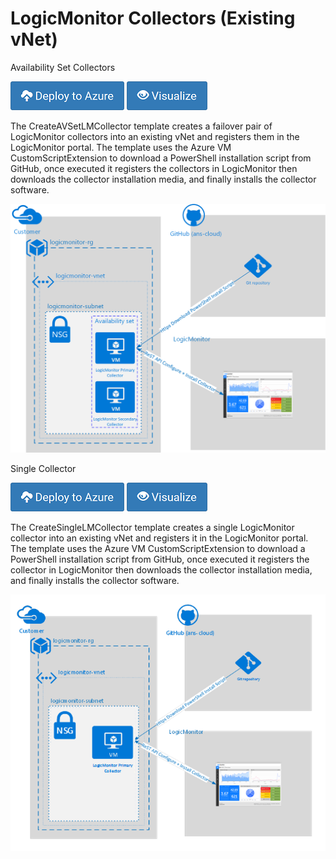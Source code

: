 # LogicMonitor Collectors (Existing vNet)

Availability Set Collectors

[![Deploy to Azure](/Azure/Images/azure_deploy.png)](https://portal.azure.com/#create/Microsoft.Template/uri/https%3A%2F%2Fraw.githubusercontent.com%2Fans-cst%2Fcloud-scripts%2Fmaster%2FAzure%2FLogicMonitor%2FLogicMonitor-Collector-Existing-Network%2FCreateAVSetLMCollector.json)
[![Deploy to Azure](/Azure/Images/azure_view.png)](http://armviz.io/#/?load=https%3A%2F%2Fraw.githubusercontent.com%2Fans-cst%2Fcloud-scripts%2Fmaster%2FAzure%2FLogicMonitor%2FLogicMonitor-Collector-Existing-Network%2FCreateAVSetLMCollector.json)

The CreateAVSetLMCollector template creates a failover pair of LogicMonitor collectors into an existing vNet and registers them in the LogicMonitor portal. The template uses the Azure VM CustomScriptExtension to download a PowerShell installation script from GitHub, once executed it registers the collectors in LogicMonitor then downloads the collector installation media, and finally installs the collector software. 

![Diagram](/Azure/LogicMonitor/LogicMonitor-Collector-Existing-Network/CreateLMCollectorAVSet.png)


Single Collector

[![Deploy to Azure](/Azure/Images/azure_deploy.png)](https://portal.azure.com/#create/Microsoft.Template/uri/https%3A%2F%2Fraw.githubusercontent.com%2Fans-cst%2Fcloud-scripts%2Fmaster%2FAzure%2FLogicMonitor%2FLogicMonitor-Collector-Existing-Network%2FCreateSingleLMCollector.json)
[![Deploy to Azure](/Azure/Images/azure_view.png)](http://armviz.io/#/?load=https%3A%2F%2Fraw.githubusercontent.com%2Fans-cst%2Fcloud-scripts%2Fmaster%2FAzure%2FLogicMonitor%2FLogicMonitor-Collector-Existing-Network%2FCreateSingleLMCollector.json)

The CreateSingleLMCollector template creates a single LogicMonitor collector into an existing vNet and registers it in the LogicMonitor portal. The template uses the Azure VM CustomScriptExtension to download a PowerShell installation script from GitHub, once executed it registers the collector in LogicMonitor then downloads the collector installation media, and finally installs the collector software. 

![Diagram](/Azure/LogicMonitor/LogicMonitor-Collector-Existing-Network/CreateLMCollectorSingleVM.png)